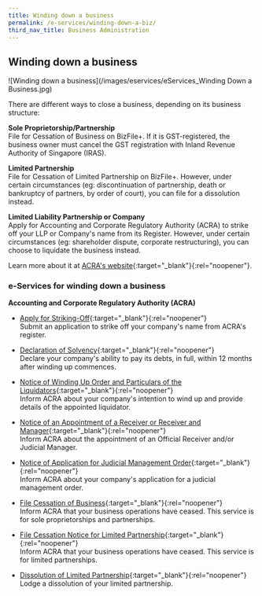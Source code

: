 ```yaml
---
title: Winding down a business
permalink: /e-services/winding-down-a-biz/
third_nav_title: Business Administration
---
```


## Winding down a business

![Winding down a business](/images/eservices/eServices_Winding Down a Business.jpg)

There are different ways to close a business, depending on its business structure:

**Sole Proprietorship/Partnership**
<br>File for Cessation of Business on BizFile+. If it is GST-registered, the business owner must cancel the GST registration with Inland Revenue Authority of Singapore (IRAS).

**Limited Partnership**
<br>File for Cessation of Limited Partnership on BizFile+. However, under certain circumstances (eg: discontinuation of partnership, death or bankruptcy of partners, by order of court), you can file for a dissolution instead.

**Limited Liability Partnership or Company**
<br>Apply for Accounting and Corporate Regulatory Authority (ACRA) to strike off your LLP or Company's name from its Register. However, under certain circumstances (eg: shareholder dispute, corporate restructuring), you can choose to liquidate the business instead.

Learn more about it at [ACRA's website](https://www.acra.gov.sg/how-to-guides){:target="\_blank"}{:rel="noopener"}.

### e-Services for winding down a business

**Accounting and Corporate Regulatory Authority (ACRA)**

- [Apply for Striking-Off](https://www.bizfile.gov.sg/ngbbizfileinternet/faces/oracle/webcenter/portalapp/pages/AcraToBizfilePlusPage.jspx?transactionId=C068){:target="\_blank"}{:rel="noopener"}
  <br>Submit an application to strike off your company's name from ACRA's register.

- [Declaration of Solvency](https://www.bizfile.gov.sg/ngbbizfileinternet/faces/oracle/webcenter/portalapp/pages/AcraToBizfilePlusPage.jspx?transactionId=C057){:target="\_blank"}{:rel="noopener"}
  <br>Declare your company's ability to pay its debts, in full, within 12 months after winding up commences.

- [Notice of Winding Up Order and Particulars of the Liquidators](https://www.bizfile.gov.sg/ngbbizfileinternet/faces/oracle/webcenter/portalapp/pages/AcraToBizfilePlusPage.jspx?transactionId=C052){:target="\_blank"}{:rel="noopener"}
  <br>Inform ACRA about your company's intention to wind up and provide details of the appointed liquidator.

- [Notice of an Appointment of a Receiver or Receiver and Manager](https://www.bizfile.gov.sg/ngbbizfileinternet/faces/oracle/webcenter/portalapp/pages/AcraToBizfilePlusPage.jspx?transactionId=C050){:target="\_blank"}{:rel="noopener"}
  <br>Inform ACRA about the appointment of an Official Receiver and/or Judicial Manager.

- [Notice of Application for Judicial Management Order](https://www.bizfile.gov.sg/ngbbizfileinternet/faces/oracle/webcenter/portalapp/pages/AcraToBizfilePlusPage.jspx?transactionId=C061){:target="\_blank"}{:rel="noopener"}
  <br>Inform ACRA about your company's application for a judicial management order.

- [File Cessation of Business](https://www.bizfile.gov.sg/ngbbizfileinternet/faces/oracle/webcenter/portalapp/pages/AcraToBizfilePlusPage.jspx?transactionId=B024){:target="\_blank"}{:rel="noopener"}
  <br>Inform ACRA that your business operations have ceased. This service is for sole proprietorships and partnerships.

- [File Cessation Notice for Limited Partnership](https://www.bizfile.gov.sg/ngbbizfileinternet/faces/oracle/webcenter/portalapp/pages/AcraToBizfilePlusPage.jspx?transactionId=K016){:target="\_blank"}{:rel="noopener"}
  <br>Inform ACRA that your business operations have ceased. This service is for limited partnerships.

- [Dissolution of Limited Partnership](https://www.bizfile.gov.sg/ngbbizfileinternet/faces/oracle/webcenter/portalapp/pages/AcraToBizfilePlusPage.jspx?transactionId=K026){:target="\_blank"}{:rel="noopener"}
  <br>Lodge a dissolution of your limited partnership.

